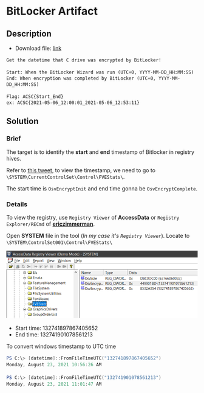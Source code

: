 # BitLocker Artifact

## Description

- Download file: [link](https://drive.google.com/file/d/1kqYvfr3m0vihigvarV3xRBeuGEOTDZYB/view?usp=sharing)

```
Get the datetime that C drive was encrypted by BitLocker!

Start: When the BitLocker Wizard was run (UTC+0, YYYY-MM-DD_HH:MM:SS)
End: When encryption was completed by BitLocker (UTC+0, YYYY-MM-DD_HH:MM:SS)

Flag: ACSC{Start_End}
ex: ACSC{2021-05-06_12:00:01_2021-05-06_12:53:11}
```

## Solution

### Brief

The target is to identify the **start** and **end** timestamp of Bitlocker in registry hives.

Refer to [this tweet](https://twitter.com/0gtweet/status/1418322629996564480), to view the timestamp, we need to go to `\SYSTEM\CurrentControlSet\Control\FVEStats\`.

The start time is `OsvEncryptInit` and end time gonna be `OsvEncryptComplete`.

### Details

To view the registry, use `Registry Viewer` of **AccessData** or `Registry Explorer/RECmd` of [**ericzimmerman**](https://ericzimmerman.github.io/#!index.md).

Open **SYSTEM** file in the tool (*In my case it's `Registry Viewer`*). Locate to `\SYSTEM\ControlSet001\Control\FVEStats\`

![image](solve1.png)

- Start time: 132741897867405652
- End time: 132741901078561213

To convert windows timestamp to UTC time

```PowerShell
PS C:\> [datetime]::FromFileTimeUTC("132741897867405652")
Monday, August 23, 2021 10:56:26 AM

PS C:\> [datetime]::FromFileTimeUTC("132741901078561213")
Monday, August 23, 2021 11:01:47 AM
```
